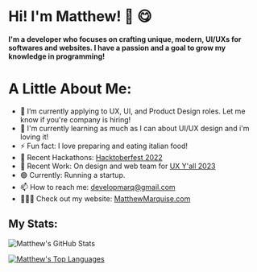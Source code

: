 # Hi! I'm Matthew! 👋 😋
#### I'm a developer who focuses on crafting unique, modern, UI/UXs for softwares and websites. I have a passion and a goal to grow my knowledge in programming!

<!--![Matthew's Profile Image](https://github.com/MattMarquise/MattMarquise/blob/master/profileimage.png)-->
<!--**MattMarquise/MattMarquise** is a ✨ _special_ ✨ repository because its `README.md` (this file) appears on your GitHub profile.-->
# A Little About Me:
  - 🔭 I’m currently applying to UX, UI, and Product Design roles. Let me know if you're company is hiring!
  - 🌱 I'm currently learning as much as I can about UI/UX design and i'm loving it!
  - ⚡ Fun fact: I love preparing and eating italian food!
  - 🥳 Recent Hackathons: [Hacktoberfest 2022](https://hacktoberfest.digitalocean.com/)
  - 💼 Recent Work: On design and web team for [UX Y'all 2023](https://www.uxyall.org/)
  - 🟢 Currently: Running a startup.
  - 📫 How to reach me: developmarq@gmail.com
  - 👨🏼‍💻 Check out my website: [MatthewMarquise.com](https://matthewmarquise.com)
  <!-- - 💬 Ask me about: -->
 
## My Stats:

![Matthew's GitHub Stats](https://github-readme-stats.vercel.app/api/?username=MattMarquise&show_icons=true&title_color=fff&icon_color=79ff97&text_color=9f9f9f&bg_color=151515)

[![Matthew's Top Languages](https://github-readme-stats.vercel.app/api/top-langs/?username=MattMarquise&show_icons=true&title_color=fff&icon_color=79ff97&text_color=9f9f9f&bg_color=151515)](https://github.com/anuraghazra/github-readme-stats)


